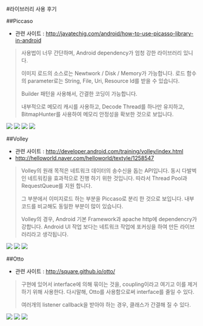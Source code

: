 #라이브러리 사용 후기

##Piccaso
- 관련 사이트 : http://javatechig.com/android/how-to-use-picasso-library-in-android

> 사용법이 너무 간단하며, Android dependency가 엄청 강한 라이브러리 있니다.
> 
> 이미지 로드의 소스로는 Newtwork / Disk / Memory가 가능합니다. 로드 함수의 parameter로는 String, File, Uri, Resource Id를 받을 수 있습니다.
> 
> Builder 패턴을 사용해서, 간결한 코딩이 가능합니다.
> 
> 내부적으로 메모리 캐시를 사용하고, Decode Thread를 하나만 유지하고, BitmapHunter를 사용하여 메모리 안정성을 확보한 것으로 보입니다.

![](/Users/1002418/Desktop/tools/files(md)/image/Picasso(1).png)
![](/Users/1002418/Desktop/tools/files(md)/image/Picasso(2).png)
![](/Users/1002418/Desktop/tools/files(md)/image/Picasso(3).png)
![](/Users/1002418/Desktop/tools/files(md)/image/Picasso(4).png)


##Volley
- 관련 사이트 : http://developer.android.com/training/volley/index.html
- http://helloworld.naver.com/helloworld/textyle/1258547

> Volley의 원래 목적은 네트워크 데이터의 송수신을 돕는 API입니다. 동시 다발벅인 네트워킹을 효과적으로 진행 하기 위한 것입니다. 따라서 Thread Pool과 RequestQueue를 지원 합니다.
> 
> 그 부분에서 이미지로드 하는 부분을 Piccaso로 분리 한 것으로 보입니다. 내부 코드를 비교해도 동일한 부분이 많이 있습니다.
> 
> Volley의 경우, Android 기본 Framework과 apache http에 dependencry가 강합니다. Android UI 작업 보다는 네트워크 작업에 포커싱을 하여 만든 라이브러리라고 생각됩니다.
> 

![](/Users/1002418/Desktop/tools/files(md)/image/volley(1).png)
![](/Users/1002418/Desktop/tools/files(md)/image/volley(2).png)
![](/Users/1002418/Desktop/tools/files(md)/image/volley(3).png)

##Otto
- 관련 사이트 : http://square.github.io/otto/

> 구현에 있어서 interface에 의해 묶이는 것을, coupling이라고 여기고 이를 제거하기 위해 사용한다.
> 다시말해, Otto를 사용함으로써 interface를 줄일 수 있다.
> 
> 여러개의 listener callback을 받아야 하는 경우, 클래스가 간결해 질 수 있다.
> 

![](/Users/1002418/Desktop/tools/files(md)/image/Otto(1).png)
![](/Users/1002418/Desktop/tools/files(md)/image/Otto(2).png)
![](/Users/1002418/Desktop/tools/files(md)/image/Otto(3).png)
 